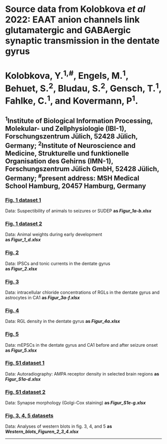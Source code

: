 # Source data from Kolobkova <i>et al</i> 2022: EAAT anion channels link glutamatergic and GABAergic synaptic transmission in the dentate gyrus 
  
# Kolobkova, Y.<sup>1,#</sup>, Engels, M.<sup>1</sup>, Behuet, S.<sup>2</sup>, Bludau, S.<sup>2</sup>, Gensch, T.<sup>1</sup>, Fahlke, C.<sup>1</sup>, and Kovermann, P<sup>1</sup>.

<sup>1</sup>Institute of Biological Information Processing, Molekular- und Zellphysiologie (IBI-1), Forschungszentrum Jülich, 52428 Jülich, Germany; 
<sup>2</sup>Institute of Neuroscience and Medicine, Strukturelle und funktionelle Organisation des Gehirns (IMN-1), Forschungszentrum Jülich GmbH, 52428 Jülich, Germany; <sup>#</sup>present address: MSH Medical School Hamburg, 20457 Hamburg, Germany
-------------------------------------------------------------------------------------------------------------------------
  
### [Fig. 1 dataset 1](../master/Figur_1a-b.xlsx)
Data: Suspectibility of animals to seizures or SUDEP
<b>as <i>Figur_1a-b.xlsx</i></b>  

### [Fig. 1 dataset 2](../main/Figur_1d.xlsx)
Data:  Animal weights during early development  
<b>as <i>Figur_1_d.xlsx</i></b>  
 
### [Fig. 2](../master/Figur_2.xlsx)
Data: IPSCs and tonic currents in the dentate gyrus   
<b>as <i>Figur_2.xlsx</i></b>  


### [Fig. 3](../main/Figur_3a-f.xlsx)
Data: intracellular chloride concentrations of RGLs in the dentate gyrus and astrocytes in CA1 
<b>as <i>Figur_3a-f.xlsx</i></b>  

### [Fig. 4](../master/Figur_4a.xlsx)
Data: RGL density in the dentate gyrus
<b>as <i>Figur_4a.xlsx</i></b>

### [Fig. 5](../master/Figur_5.xlsx)
Data: mEPSCs in the dentate gyrus and CA1 before and after seizure onset
<b>as <i>Figur_5.xlsx</i></b>

### [Fig. S1 dataset 1](../master/Figur_S1a-d.xlsx)
Data: Autoradiography: AMPA receptor density in selected brain regions
<b>as <i>Figur_S1a-d.xlsx</i></b>

### [Fig. S1 dataset 2](../master/Figur_S1e-g.xlsx)
Data: Synapse morphology (Golgi-Cox staining)
<b>as <i>Figur_S1e-g.xlsx</i></b>

### [Fig. 3, 4, 5 datasets](../master/Western_blots_Figuren_2_3_4.xlsx)
Data: Analyses of western blots in fig. 3, 4, and 5
<b>as <i>Western_blots_Figuren_2_3_4.xlsx</i></b>

------------------------------------------------------------------------------------------------------------------------


